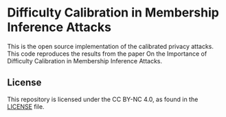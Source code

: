 # Difficulty Calibration in Membership Inference Attacks

This is the open source implementation of the calibrated privacy attacks.
This code reproduces the results from the paper On the Importance of Difficulty Calibration in Membership Inference Attacks.

## License

This repository is licensed under the CC BY-NC 4.0, as found in the [LICENSE](https://github.com/facebookresearch/calibration_membership/tree/main/LICENSE) file.